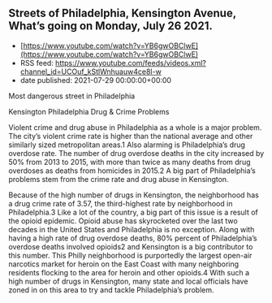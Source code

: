## Streets of Philadelphia, Kensington Avenue, What’s going on Monday, July 26 2021.
 - [https://www.youtube.com/watch?v=YB6gwOBClwE](https://www.youtube.com/watch?v=YB6gwOBClwE)
 - RSS feed: https://www.youtube.com/feeds/videos.xml?channel_id=UCOuf_kStlWnhuauw4ce8l-w
 - date published: 2021-07-29 00:00:00+00:00

Most dangerous street in Philadelphia

Kensington Philadelphia Drug & Crime Problems

Violent crime and drug abuse in Philadelphia as a whole is a major problem. The city’s violent crime rate is higher than the national average and other similarly sized metropolitan areas.1 Also alarming is Philadelphia’s drug overdose rate. The number of drug overdose deaths in the city increased by 50% from 2013 to 2015, with more than twice as many deaths from drug overdoses as deaths from homicides in 2015.2 A big part of Philadelphia’s problems stem from the crime rate and drug abuse in Kensington. 

Because of the high number of drugs in Kensington, the neighborhood has a drug crime rate of 3.57, the third-highest rate by neighborhood in Philadelphia.3 Like a lot of the country, a big part of this issue is a result of the opioid epidemic. Opioid abuse has skyrocketed over the last two decades in the United States and Philadelphia is no exception.  Along with having a high rate of drug overdose deaths, 80% percent of Philadelphia’s overdose deaths involved opioids2 and Kensington is a big contributor to this number. This Philly neighborhood is purportedly the largest open-air narcotics market for heroin on the East Coast with many neighboring residents flocking to the area for heroin and other opioids.4 With such a high number of drugs in Kensington, many state and local officials have zoned in on this area to try and tackle Philadelphia’s problem.

